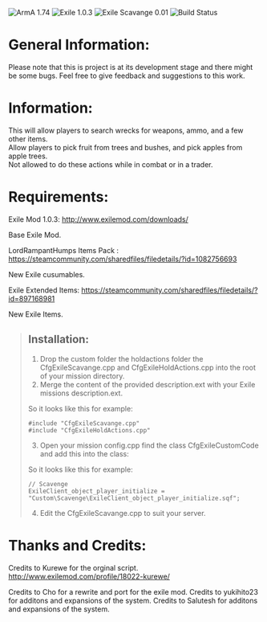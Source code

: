 ![ArmA 1.74](https://img.shields.io/badge/Arma-1.74-blue.svg) ![Exile 1.0.3](https://img.shields.io/badge/Exile-1.0.3-C72651.svg) ![Exile Scavange 0.01](https://img.shields.io/badge/Exile%20Scavange-0.01%20Alpha-orange.svg) ![Build Status](https://img.shields.io/badge/build-passing-brightgreen.svg)

# General Information:
Please note that this is project is at its development stage and there might be some bugs.
Feel free to give feedback and suggestions to this work.

# Information:
This will allow players to search wrecks for weapons, ammo, and a few other items. </br>
Allow players to pick fruit from trees and bushes, and pick apples from apple trees.</br>
Not allowed to do these actions while in combat or in a trader.


# Requirements:
Exile Mod 1.0.3: http://www.exilemod.com/downloads/

Base Exile Mod.

LordRampantHumps Items Pack : https://steamcommunity.com/sharedfiles/filedetails/?id=1082756693

New Exile cusumables.

Exile Extended Items: https://steamcommunity.com/sharedfiles/filedetails/?id=897168981

New Exile Items.


> ## Installation:
> 
> 1.	Drop the custom folder the holdactions folder the CfgExileScavange.cpp and CfgExileHoldActions.cpp into the root of your mission directory.
> 2.	Merge the content of the provided description.ext with your Exile missions description.ext.
>
> So it looks like this for example:
>
>	  #include "CfgExileScavange.cpp"
>	  #include "CfgExileHoldActions.cpp"
>
> 3.	Open your mission config.cpp find the class CfgExileCustomCode and add this into the class:
>
> So it looks like this for example:
>
>	  // Scavenge
>     ExileClient_object_player_initialize = "Custom\Scavenge\ExileClient_object_player_initialize.sqf";	
>
>
> 4.	Edit the CfgExileScavange.cpp to suit your server.
>

# Thanks and Credits:
Credits to Kurewe for the orginal script.
http://www.exilemod.com/profile/18022-kurewe/

Credits to Cho for a rewrite and port for the exile mod.
Credits to yukihito23 for additons and expansions of the system.
Credits to Salutesh for additons and expansions of the system.